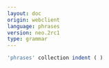 ```yaml
---
layout: doc
origin: webclient
language: phrases
version: neo.2rc1
type: grammar
---
```



```js
'phrases' collection indent ( )
```
```
